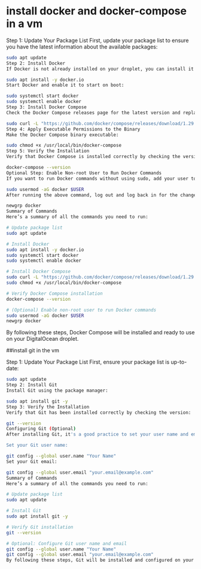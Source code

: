 # install docker and docker-compose in a vm

Step 1: Update Your Package List
First, update your package list to ensure you have the latest information about the available packages:

```bash
sudo apt update
Step 2: Install Docker
If Docker is not already installed on your droplet, you can install it with the following commands:
```

```bash
sudo apt install -y docker.io
Start Docker and enable it to start on boot:
```

```bash
sudo systemctl start docker
sudo systemctl enable docker
Step 3: Install Docker Compose
Check the Docker Compose releases page for the latest version and replace 1.29.2 in the command below with the latest version if it's different.
```

```bash
sudo curl -L "https://github.com/docker/compose/releases/download/1.29.2/docker-compose-$(uname -s)-$(uname -m)" -o /usr/local/bin/docker-compose
Step 4: Apply Executable Permissions to the Binary
Make the Docker Compose binary executable:
```

```bash
sudo chmod +x /usr/local/bin/docker-compose
Step 5: Verify the Installation
Verify that Docker Compose is installed correctly by checking the version:
```

```bash
docker-compose --version
Optional Step: Enable Non-root User to Run Docker Commands
If you want to run Docker commands without using sudo, add your user to the docker group:
```

```bash
sudo usermod -aG docker $USER
After running the above command, log out and log back in for the changes to take effect. Alternatively, you can use newgrp to apply the changes immediately:
```

```bash
newgrp docker
Summary of Commands
Here’s a summary of all the commands you need to run:
```

```bash
# Update package list
sudo apt update

# Install Docker
sudo apt install -y docker.io
sudo systemctl start docker
sudo systemctl enable docker

# Install Docker Compose
sudo curl -L "https://github.com/docker/compose/releases/download/1.29.2/docker-compose-$(uname -s)-$(uname -m)" -o /usr/local/bin/docker-compose
sudo chmod +x /usr/local/bin/docker-compose

# Verify Docker Compose installation
docker-compose --version

# (Optional) Enable non-root user to run Docker commands
sudo usermod -aG docker $USER
newgrp docker
```

By following these steps, Docker Compose will be installed and ready to use on your DigitalOcean droplet.

##install git in the vm

Step 1: Update Your Package List
First, ensure your package list is up-to-date:

```bash
sudo apt update
Step 2: Install Git
Install Git using the package manager:
```

```bash
sudo apt install git -y
Step 3: Verify the Installation
Verify that Git has been installed correctly by checking the version:
```

```bash
git --version
Configuring Git (Optional)
After installing Git, it's a good practice to set your user name and email. This information will be used in the commits you create.

Set your Git user name:
```

```bash
git config --global user.name "Your Name"
Set your Git email:
```

```bash
git config --global user.email "your.email@example.com"
Summary of Commands
Here’s a summary of all the commands you need to run:
```

```bash
# Update package list
sudo apt update

# Install Git
sudo apt install git -y

# Verify Git installation
git --version

# Optional: Configure Git user name and email
git config --global user.name "Your Name"
git config --global user.email "your.email@example.com"
By following these steps, Git will be installed and configured on your DigitalOcean droplet or any other VM running Ubuntu.
```
